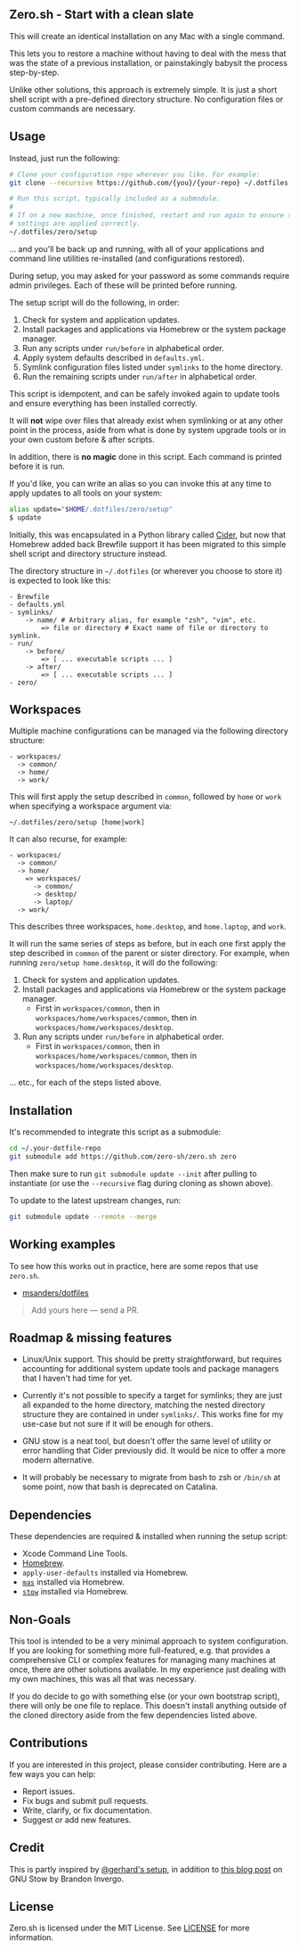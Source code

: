 ## Zero.sh - Start with a clean slate

This will create an identical installation on any Mac with a single command.

This lets you to restore a machine without having to deal with the mess that was
the state of a previous installation, or painstakingly babysit the process
step-by-step.

Unlike other solutions, this approach is extremely simple. It is just a short
shell script with a pre-defined directory structure. No configuration files or
custom commands are necessary.

## Usage

Instead, just run the following:

```sh
# Clone your configuration repo wherever you like. For example:
git clone --recursive https://github.com/{you}/{your-repo} ~/.dotfiles

# Run this script, typically included as a submodule.
#
# If on a new machine, once finished, restart and run again to ensure system 
# settings are applied correctly.
~/.dotfiles/zero/setup
```

... and you'll be back up and running, with all of your applications and command
line utilities re-installed (and configurations restored).

During setup, you may asked for your password as some commands require admin
privileges. Each of these will be printed before running.

The setup script will do the following, in order:

1. Check for system and application updates.
2. Install packages and applications via Homebrew or the system package manager.
3. Run any scripts under `run/before` in alphabetical order.
4. Apply system defaults described in `defaults.yml`.
5. Symlink configuration files listed under `symlinks` to the home directory.
6. Run the remaining scripts under `run/after` in alphabetical order.

This script is idempotent, and can be safely invoked again to update tools
and ensure everything has been installed correctly.

It will **not** wipe over files that already exist when symlinking or at any
other point in the process, aside from what is done by system upgrade tools or
in your own custom before & after scripts.

In addition, there is **no magic** done in this script. Each command is printed
before it is run.

If you'd like, you can write an alias so you can invoke this at any time to
apply updates to all tools on your system:

```sh
alias update="$HOME/.dotfiles/zero/setup"
$ update
```

Initially, this was encapsulated in a Python library called
[Cider](https://github.com/msanders/cider), but now that Homebrew added back
Brewfile support it has been migrated to this simple shell script and directory
structure instead.

The directory structure in `~/.dotfiles` (or wherever you choose to store it) is
expected to look like this:

```
- Brewfile
- defaults.yml
- symlinks/
    -> name/ # Arbitrary alias, for example "zsh", "vim", etc.
        => file or directory # Exact name of file or directory to symlink.
- run/
    -> before/
        => [ ... executable scripts ... ]
    -> after/
        => [ ... executable scripts ... ]
- zero/
```

## Workspaces

Multiple machine configurations can be managed via the following directory
structure:

```
- workspaces/
  -> common/
  -> home/
  -> work/
```

This will first apply the setup described in `common`, followed by `home` or
`work` when specifying a workspace argument via:

```
~/.dotfiles/zero/setup [home|work]
```

It can also recurse, for example:

```
- workspaces/
  -> common/
  -> home/
    => workspaces/
      -> common/
      -> desktop/
      -> laptop/
  -> work/
```

This describes three workspaces, `home.desktop`, and `home.laptop`, and `work`.

It will run the same series of steps as before, but in each one first apply the
step described in `common` of the parent or sister directory. For example, when
running `zero/setup home.desktop`, it will do the following:

1. Check for system and application updates.
2. Install packages and applications via Homebrew or the system package manager.
    - First in `workspaces/common`, then in `workspaces/home/workspaces/common`,
      then in `workspaces/home/workspaces/desktop`.
3. Run any scripts under `run/before` in alphabetical order.
    - First in `workspaces/common`, then in `workspaces/home/workspaces/common`,
      then in `workspaces/home/workspaces/desktop`.

... etc., for each of the steps listed above.

## Installation

It's recommended to integrate this script as a submodule:

```sh
cd ~/.your-dotfile-repo
git submodule add https://github.com/zero-sh/zero.sh zero
```

Then make sure to run `git submodule update --init` after pulling to instantiate
(or use the `--recursive` flag during cloning as shown above).

To update to the latest upstream changes, run: 

```sh
git submodule update --remote --merge
```

## Working examples

To see how this works out in practice, here are some repos that use `zero.sh`.

- [msanders/dotfiles](https://github.com/msanders/dotfiles)

> Add yours here — send a PR.

## Roadmap & missing features

- Linux/Unix support. This should be pretty straightforward, but requires
  accounting for additional system update tools and package managers that I
  haven't had time for yet.

- Currently it's not possible to specify a target for symlinks; they are just
  all expanded to the home directory, matching the nested directory structure
  they are contained in under `symlinks/`. This works fine for my use-case but
  not sure if it will be enough for others.

- GNU stow is a neat tool, but doesn't offer the same level of utility or error
  handling that Cider previously did. It would be nice to offer a more modern
  alternative.
  
- It will probably be necessary to migrate from bash to zsh or `/bin/sh` at some
  point, now that bash is deprecated on Catalina.

## Dependencies

These dependencies are required & installed when running the setup script:

- Xcode Command Line Tools.
- [Homebrew](https://brew.sh).
- `apply-user-defaults` installed via Homebrew.
- [`mas`](https://github.com/mas-cli/mas) installed via Homebrew.
- [`stow`](https://www.gnu.org/software/stow/) installed via Homebrew.

## Non-Goals

This tool is intended to be a very minimal approach to system configuration. If
you are looking for something more full-featured, e.g. that provides a
comprehensive CLI or complex features for managing many machines at once, there
are other solutions available. In my experience just dealing with my own
machines, this was all that was necessary.

If you do decide to go with something else (or your own bootstrap script), there
will only be one file to replace. This doesn't install anything outside of the
cloned directory aside from the few dependencies listed above.

## Contributions

If you are interested in this project, please consider contributing. Here are a
few ways you can help:

- Report issues.
- Fix bugs and submit pull requests.
- Write, clarify, or fix documentation.
- Suggest or add new features.

## Credit

This is partly inspired by [@gerhard's setup](https://github.com/gerhard/setup),
in addition to [this blog
post](http://brandon.invergo.net/news/2012-05-26-using-gnu-stow-to-manage-your-dotfiles.html)
on GNU Stow by Brandon Invergo.

## License

Zero.sh is licensed under the MIT License. See [LICENSE](LICENSE) for more
information.
